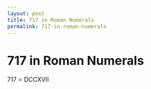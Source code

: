 ```yaml
---
layout: post
title: 717 in Roman Numerals
permalink: 717-in-roman-numerals
---
```


# 717 in Roman Numerals

717 = DCCXVII
